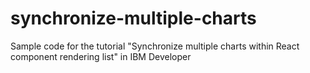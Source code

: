# synchronize-multiple-charts
Sample code for the tutorial "Synchronize multiple charts within React component rendering list" in IBM Developer

